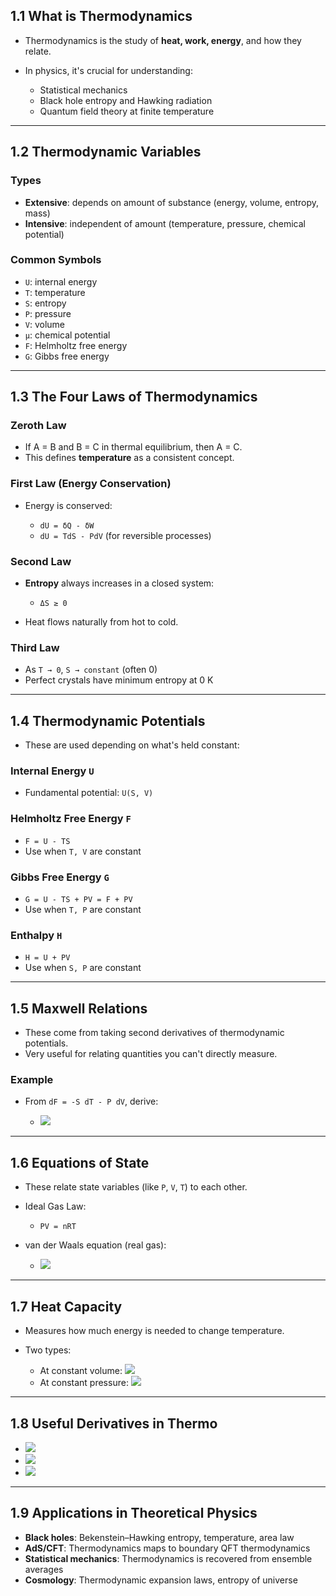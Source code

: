 ## 1.1 What is Thermodynamics

* Thermodynamics is the study of **heat, work, energy**, and how they relate.
* In physics, it's crucial for understanding:

  * Statistical mechanics
  * Black hole entropy and Hawking radiation
  * Quantum field theory at finite temperature

---

## 1.2 Thermodynamic Variables

### Types

* **Extensive**: depends on amount of substance (energy, volume, entropy, mass)
* **Intensive**: independent of amount (temperature, pressure, chemical potential)

### Common Symbols

* `U`: internal energy
* `T`: temperature
* `S`: entropy
* `P`: pressure
* `V`: volume
* `μ`: chemical potential
* `F`: Helmholtz free energy
* `G`: Gibbs free energy

---

## 1.3 The Four Laws of Thermodynamics

### Zeroth Law

* If A = B and B = C in thermal equilibrium, then A = C.
* This defines **temperature** as a consistent concept.

### First Law (Energy Conservation)

* Energy is conserved:

  * `dU = δQ - δW`
  * `dU = TdS - PdV` (for reversible processes)

### Second Law

* **Entropy** always increases in a closed system:

  * `ΔS ≥ 0`
* Heat flows naturally from hot to cold.

### Third Law

* As `T → 0`, `S → constant` (often 0)
* Perfect crystals have minimum entropy at 0 K

---

## 1.4 Thermodynamic Potentials

* These are used depending on what's held constant:

### Internal Energy `U`

* Fundamental potential: `U(S, V)`

### Helmholtz Free Energy `F`

* `F = U - TS`
* Use when `T, V` are constant

### Gibbs Free Energy `G`

* `G = U - TS + PV = F + PV`
* Use when `T, P` are constant

### Enthalpy `H`

* `H = U + PV`
* Use when `S, P` are constant

---

## 1.5 Maxwell Relations

* These come from taking second derivatives of thermodynamic potentials.
* Very useful for relating quantities you can't directly measure.

### Example

* From `dF = -S dT - P dV`, derive:

  * ![](https://quicklatex.com/cache3/01/ql_11ee9b6616253a40001e2df303e30f01_l3.png)

---

## 1.6 Equations of State

* These relate state variables (like `P`, `V`, `T`) to each other.
* Ideal Gas Law:

  * `PV = nRT`
* van der Waals equation (real gas):

  * ![](https://quicklatex.com/cache3/e2/ql_8a6558b5a234b07aa67de615c78afae2_l3.png)

---

## 1.7 Heat Capacity

* Measures how much energy is needed to change temperature.
* Two types:

  * At constant volume: ![](https://quicklatex.com/cache3/44/ql_522d3a449dbee295a0bdcc85c9e87c44_l3.png)
  * At constant pressure: ![](https://quicklatex.com/cache3/03/ql_c28b4d72ca615315216b912a85cbcd03_l3.png)

---

## 1.8 Useful Derivatives in Thermo

* ![](https://quicklatex.com/cache3/ba/ql_1914870d7056fed2f945cea0158e5aba_l3.png)
* ![](https://quicklatex.com/cache3/3e/ql_b0b1964a3b89a7f50286a7cecfae883e_l3.png)
* ![](https://quicklatex.com/cache3/ae/ql_6bb7084c98576242d55e1e2495ac78ae_l3.png)

---

## 1.9 Applications in Theoretical Physics

* **Black holes**: Bekenstein–Hawking entropy, temperature, area law
* **AdS/CFT**: Thermodynamics maps to boundary QFT thermodynamics
* **Statistical mechanics**: Thermodynamics is recovered from ensemble averages
* **Cosmology**: Thermodynamic expansion laws, entropy of universe
